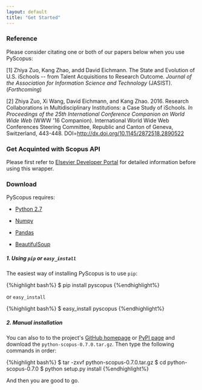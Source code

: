```yaml
---
layout: default
title: "Get Started"
---
```


### Reference

Please consider citating one or both of our papers below when you use PyScopus:

[1] Zhiya Zuo, Kang Zhao, andd David Eichmann. The State and Evolution of U.S. iSchools -- from Talent Acquisitions to Research Outcome. *Journal of the Association for Information Science and Technology* (JASIST). (*Forthcoming*)

[2] Zhiya Zuo, Xi Wang, David Eichmann, and Kang Zhao. 2016. Research Collaborations in Multidisciplinary Institutions: a Case Study of iSchools. *In Proceedings of the 25th International Conference Companion on World Wide Web* (WWW '16 Companion). International World Wide Web Conferences Steering Committee, Republic and Canton of Geneva, Switzerland, 443-448. DOI=http://dx.doi.org/10.1145/2872518.2890522

### Get Acquinted with Scopus API

Please first refer to [Elsevier Developer Portal](http://dev.elsevier.com/index.html) for detailed information before using this wrapper.

### Download

PyScopus requires:

+ [Python 2.7](https://www.python.org/download/releases/2.7/)

+ [Numpy](http://www.numpy.org/)

+ [Pandas](http://pandas.pydata.org/)

+ [BeautifulSoup](http://www.crummy.com/software/BeautifulSoup/)

##### 1. Using `pip` or `easy_install`

The easiest way of installing PyScopus is to use `pip`:

{%highlight bash%}
$ pip install pyscopus
{%endhighlight%}

 or `easy_install`

{%highlight bash%}
$ easy_install pyscopus
{%endhighlight%}

##### 2. Manual installation

You can also to to the project's <a href="https://github.com/zhiyzuo/python-scopus" target="_blank">GitHub homepage</a> or <a href="https://pypi.python.org/pypi/python-scopus/" target="_blank">PyPI page</a> and download the `python-scopus-0.7.0.tar.gz`. Then type the following commands in order:

{%highlight bash%}
$ tar -zxvf python-scopus-0.7.0.tar.gz 
$ cd python-scopus-0.7.0
$ python setup.py install
{%endhighlight%}

And then you are good to go.

